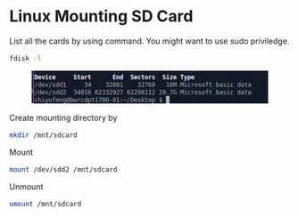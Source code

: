 # Linux Mounting SD Card



List all the cards by using command. You might want to use sudo priviledge.

```bash
fdisk -l
```

<figure><img src="../.gitbook/assets/image (15) (2) (1).png" alt=""><figcaption></figcaption></figure>



Create mounting directory by&#x20;

```bash
mkdir /mnt/sdcard
```



Mount

```bash
mount /dev/sdd2 /mnt/sdcard
```



Unmount

```bash
umount /mnt/sdcard
```
